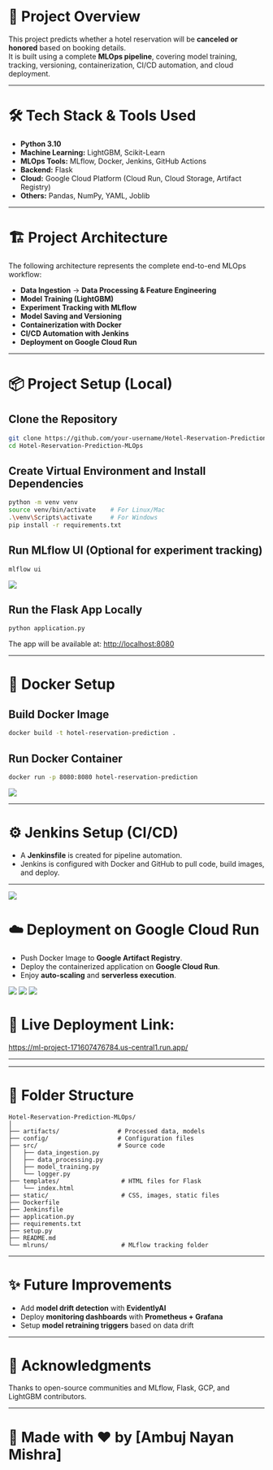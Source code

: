# 📍 Project Overview

This project predicts whether a hotel reservation will be **canceled or honored** based on booking details.  
It is built using a complete **MLOps pipeline**, covering model training, tracking, versioning, containerization, CI/CD automation, and cloud deployment.

---

# 🛠️ Tech Stack & Tools Used

- **Python 3.10**
- **Machine Learning:** LightGBM, Scikit-Learn
- **MLOps Tools:** MLflow, Docker, Jenkins, GitHub Actions
- **Backend:** Flask
- **Cloud:** Google Cloud Platform (Cloud Run, Cloud Storage, Artifact Registry)
- **Others:** Pandas, NumPy, YAML, Joblib

---

# 🏗️ Project Architecture

The following architecture represents the complete end-to-end MLOps workflow:

- **Data Ingestion** → **Data Processing & Feature Engineering**
- **Model Training (LightGBM)**
- **Experiment Tracking with MLflow**
- **Model Saving and Versioning**
- **Containerization with Docker**
- **CI/CD Automation with Jenkins**
- **Deployment on Google Cloud Run**

---

# 📦 Project Setup (Local)

## Clone the Repository

```bash
git clone https://github.com/your-username/Hotel-Reservation-Prediction-MLOps.git
cd Hotel-Reservation-Prediction-MLOps
```

## Create Virtual Environment and Install Dependencies

```bash
python -m venv venv
source venv/bin/activate    # For Linux/Mac
.\venv\Scripts\activate     # For Windows
pip install -r requirements.txt
```

## Run MLflow UI (Optional for experiment tracking)

```bash
mlflow ui
```
<img src="https://github.com/ambuj6392/Hotel-Reservation-Prediction-MLOps/blob/main/images/mlflow.png">

## Run the Flask App Locally

```bash
python application.py
```

The app will be available at: [http://localhost:8080](http://localhost:8080)

---

# 🐳 Docker Setup

## Build Docker Image

```bash
docker build -t hotel-reservation-prediction .
```

## Run Docker Container

```bash
docker run -p 8080:8080 hotel-reservation-prediction
```
<img src="https://github.com/ambuj6392/Hotel-Reservation-Prediction-MLOps/blob/main/images/docker-1.png">

---

# ⚙️ Jenkins Setup (CI/CD)

- A **Jenkinsfile** is created for pipeline automation.
- Jenkins is configured with Docker and GitHub to pull code, build images, and deploy.

---
<img src="https://github.com/ambuj6392/Hotel-Reservation-Prediction-MLOps/blob/main/images/jenkins-2.png">

# ☁️ Deployment on Google Cloud Run

- Push Docker Image to **Google Artifact Registry**.
- Deploy the containerized application on **Google Cloud Run**.
- Enjoy **auto-scaling** and **serverless execution**.
<img src="https://github.com/ambuj6392/Hotel-Reservation-Prediction-MLOps/blob/main/images/gcp-2.png">
<img src="https://github.com/ambuj6392/Hotel-Reservation-Prediction-MLOps/blob/main/images/gcp-1.png">
<img src="https://github.com/ambuj6392/Hotel-Reservation-Prediction-MLOps/blob/main/images/gcp-3.png">


# 🔗 Live Deployment Link: 
https://ml-project-171607476784.us-central1.run.app/

---


---

# 🧹 Folder Structure

```plaintext
Hotel-Reservation-Prediction-MLOps/
│
├── artifacts/                # Processed data, models
├── config/                   # Configuration files
├── src/                      # Source code
│   ├── data_ingestion.py
│   ├── data_processing.py
│   ├── model_training.py
│   └── logger.py
├── templates/                 # HTML files for Flask
│   └── index.html
├── static/                    # CSS, images, static files
├── Dockerfile
├── Jenkinsfile
├── application.py
├── requirements.txt
├── setup.py
├── README.md
└── mlruns/                    # MLflow tracking folder
```

---

# ✨ Future Improvements

- Add **model drift detection** with **EvidentlyAI**
- Deploy **monitoring dashboards** with **Prometheus + Grafana**
- Setup **model retraining triggers** based on data drift

---

# 🙌 Acknowledgments

Thanks to open-source communities and MLflow, Flask, GCP, and LightGBM contributors.

---

# 🚀 Made with ❤️ by [Ambuj Nayan Mishra]



